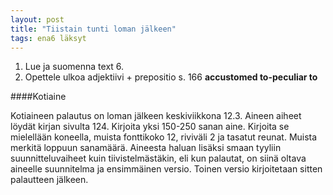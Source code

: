 ```yaml
---
layout: post
title: "Tiistain tunti loman jälkeen"
tags: ena6 läksyt
---
```


1. Lue ja suomenna text 6.
2. Opettele ulkoa adjektiivi + prepositio s. 166 **accustomed to-peculiar to**

####Kotiaine

Kotiaineen palautus on loman jälkeen keskiviikkona 12.3. Aineen aiheet löydät kirjan sivulta 124. Kirjoita yksi 150-250 sanan aine. Kirjoita se mielellään koneella, muista fonttikoko 12, riviväli 2 ja tasatut reunat. Muista merkitä loppuun sanamäärä. Aineesta haluan lisäksi smaan tyyliin suunnitteluvaiheet kuin tiivistelmästäkin, eli kun palautat, on siinä oltava aineelle suunnitelma ja ensimmäinen versio. Toinen versio kirjoitetaan sitten palautteen jälkeen. 